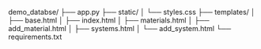 demo_databse/
├── app.py
├── static/
│   └── styles.css
├── templates/
│   ├── base.html
│   ├── index.html
│   ├── materials.html
│   ├── add_material.html
│   ├── systems.html
│   └── add_system.html
└── requirements.txt
